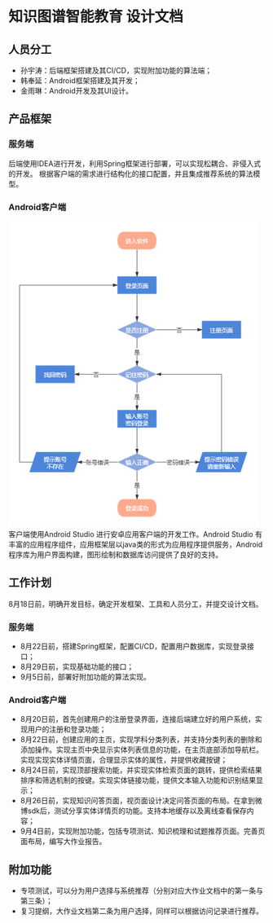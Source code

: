 # 知识图谱智能教育 设计文档
## 人员分工
- 孙宇涛：后端框架搭建及其CI/CD，实现附加功能的算法端；
- 韩奉延：Android框架搭建及其开发；
- 金雨琳：Android开发及其UI设计。

## 产品框架


### 服务端
后端使用IDEA进行开发，利用Spring框架进行部署，可以实现松耦合、非侵入式的开发。 根据客户端的需求进行结构化的接口配置，并且集成推荐系统的算法模型。

### Android客户端
![](img.png)
客户端使用Android Studio 进行安卓应用客户端的开发工作。Android Studio 有丰富的应用程序组件，应用框架层以java类的形式为应用程序提供服务，Android程序库为用户界面构建，图形绘制和数据库访问提供了良好的支持。

## 工作计划
8月18日前，明确开发目标，确定开发框架、工具和人员分工，并提交设计文档。
### 服务端
- 8月22日前，搭建Spring框架，配置CI/CD，配置用户数据库，实现登录接口；
- 8月29日前，实现基础功能的接口；
- 9月5日前，部署好附加功能的算法实现。
### Android客户端
- 8月20日前，首先创建用户的注册登录界面，连接后端建立好的用户系统，实现用户的注册和登录功能；
- 8月22日前，创建应用的主页，实现学科分类列表，并支持分类列表的删除和添加操作。实现主页中央显示实体列表信息的功能，在主页底部添加导航栏。实现实现实体详情页面，合理显示实体的属性，并提供收藏按键；
- 8月24日前，实现顶部搜索功能，并实现实体检索页面的跳转，提供检索结果排序和筛选机制的按键。实现实体链接功能，提供文本输入功能和识别结果显示；
- 8月26日前，实现知识问答页面，视页面设计决定问答页面的布局。在拿到微博sdk后，测试分享实体详情页的功能。支持本地缓存以及离线查看保存内容；
- 9月4日前，实现附加功能，包括专项测试、知识梳理和试题推荐页面。完善页面布局，编写大作业报告。

## 附加功能
- 专项测试，可以分为用户选择与系统推荐（分别对应大作业文档中的第一条与第三条）；
- 复习提纲，大作业文档第二条为用户选择，同样可以根据访问记录进行推荐。


